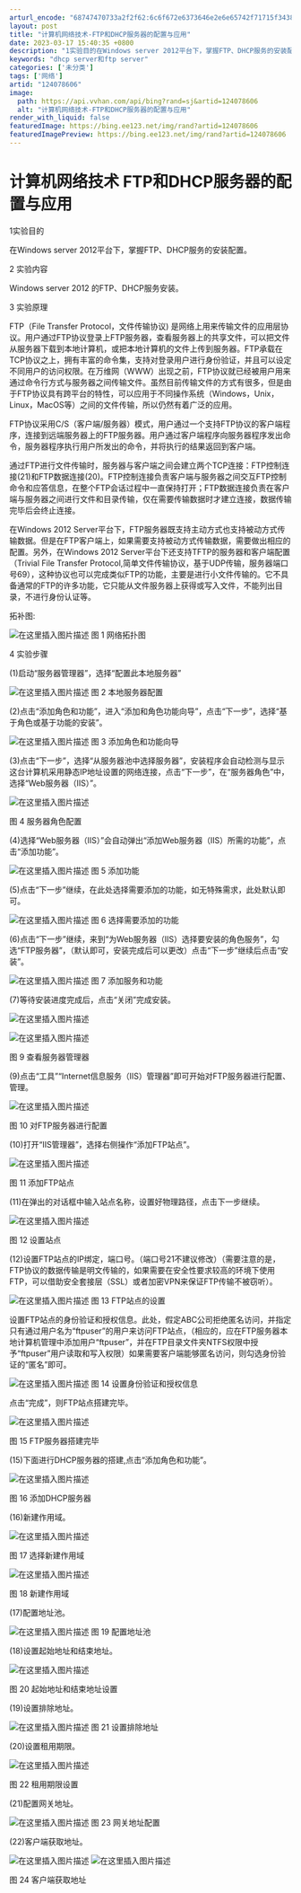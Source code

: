 ```yaml
---
arturl_encode: "68747470733a2f2f62:6c6f672e6373646e2e6e65742f71715f34383430333631312f:61727469636c652f64657461696c732f313234303738363036"
layout: post
title: "计算机网络技术-FTP和DHCP服务器的配置与应用"
date: 2023-03-17 15:40:35 +0800
description: "1实验目的在Windows server 2012平台下，掌握FTP、DHCP服务的安装配置。2 实"
keywords: "dhcp server和ftp server"
categories: ['未分类']
tags: ['网络']
artid: "124078606"
image:
  path: https://api.vvhan.com/api/bing?rand=sj&artid=124078606
  alt: "计算机网络技术-FTP和DHCP服务器的配置与应用"
render_with_liquid: false
featuredImage: https://bing.ee123.net/img/rand?artid=124078606
featuredImagePreview: https://bing.ee123.net/img/rand?artid=124078606
---
```


# 计算机网络技术 FTP和DHCP服务器的配置与应用

1实验目的
  
在Windows server 2012平台下，掌握FTP、DHCP服务的安装配置。
  
2 实验内容
  
Windows server 2012 的FTP、DHCP服务安装。
  
3 实验原理
  
FTP（File Transfer Protocol，文件传输协议) 是网络上用来传输文件的应用层协议。用户通过FTP协议登录上FTP服务器，查看服务器上的共享文件，可以把文件从服务器下载到本地计算机，或把本地计算机的文件上传到服务器。FTP承载在TCP协议之上，拥有丰富的命令集，支持对登录用户进行身份验证，并且可以设定不同用户的访问权限。在万维网（WWW）出现之前，FTP协议就已经被用户用来通过命令行方式与服务器之间传输文件。虽然目前传输文件的方式有很多，但是由于FTP协议具有跨平台的特性，可以应用于不同操作系统（Windows，Unix，Linux，MacOS等）之间的文件传输，所以仍然有着广泛的应用。
  
FTP协议采用C/S（客户端/服务器）模式，用户通过一个支持FTP协议的客户端程序，连接到远端服务器上的FTP服务器。用户通过客户端程序向服务器程序发出命令，服务器程序执行用户所发出的命令，并将执行的结果返回到客户端。
  
通过FTP进行文件传输时，服务器与客户端之间会建立两个TCP连接：FTP控制连接(21)和FTP数据连接(20)。FTP控制连接负责客户端与服务器之间交互FTP控制命令和应答信息，在整个FTP会话过程中一直保持打开；FTP数据连接负责在客户端与服务器之间进行文件和目录传输，仅在需要传输数据时才建立连接，数据传输完毕后会终止连接。
  
在Windows 2012 Server平台下，FTP服务器既支持主动方式也支持被动方式传输数据。但是在FTP客户端上，如果需要支持被动方式传输数据，需要做出相应的配置。另外，在Windows 2012 Server平台下还支持TFTP的服务器和客户端配置（Trivial File Transfer Protocol,简单文件传输协议，基于UDP传输，服务器端口号69），这种协议也可以完成类似FTP的功能，主要是进行小文件传输的。它不具备通常的FTP的许多功能，它只能从文件服务器上获得或写入文件，不能列出目录，不进行身份认证等。
  
拓补图:
  
![在这里插入图片描述](https://i-blog.csdnimg.cn/blog_migrate/a37866b628c613ebc863c5286170bc95.png)
图 1 网络拓扑图
  
4 实验步骤
  
(1)启动“服务器管理器”，选择“配置此本地服务器”
  
![在这里插入图片描述](https://i-blog.csdnimg.cn/blog_migrate/b10f26f2eb01ad836ece4c8ffd6ce2da.png)
图 2 本地服务器配置

(2)点击“添加角色和功能”，进入“添加和角色功能向导”，点击“下一步”，选择“基于角色或基于功能的安装”。
  
![在这里插入图片描述](https://i-blog.csdnimg.cn/blog_migrate/a51d3afb267da7e395b9f5330206c508.png)
图 3 添加角色和功能向导
  
(3)点击“下一步”，选择“从服务器池中选择服务器”，安装程序会自动检测与显示这台计算机采用静态IP地址设置的网络连接，点击“下一步”，在“服务器角色”中，选择“Web服务器（IIS）”。
  
![在这里插入图片描述](https://i-blog.csdnimg.cn/blog_migrate/0c5648df382ef4c660bb8cdfcf0e3ffe.png)
  
图 4 服务器角色配置
  
(4)选择“Web服务器（IIS）”会自动弹出“添加Web服务器（IIS）所需的功能”，点击“添加功能”。
  
![在这里插入图片描述](https://i-blog.csdnimg.cn/blog_migrate/7d8a8522a879f00cef6863a8e2728646.png)
图 5 添加功能
  
(5)点击“下一步”继续，在此处选择需要添加的功能，如无特殊需求，此处默认即可。
  
![在这里插入图片描述](https://i-blog.csdnimg.cn/blog_migrate/c1e34ffd970799c6df7bb865160425f4.png)
图 6 选择需要添加的功能
  
(6)点击“下一步”继续，来到“为Web服务器（IIS）选择要安装的角色服务”，勾选“FTP服务器”，（默认即可，安装完成后可以更改）点击“下一步”继续后点击“安装”。
  
![在这里插入图片描述](https://i-blog.csdnimg.cn/blog_migrate/062d628426a6e5b7d57b3ac4ce82a058.png)
图 7 添加服务和功能
  
(7)等待安装进度完成后，点击“关闭”完成安装。
  
![在这里插入图片描述](https://i-blog.csdnimg.cn/blog_migrate/ed62f90f4553655b0f7eee0c7b41ba86.png)

![在这里插入图片描述](https://i-blog.csdnimg.cn/blog_migrate/ddd0e45898663bfe29f229785541e909.png)
  
图 9 查看服务器管理器
  
(9)点击“工具”“Internet信息服务（IIS）管理器”即可开始对FTP服务器进行配置、管理。
  
![在这里插入图片描述](https://i-blog.csdnimg.cn/blog_migrate/bee976e1b9049d074984383df86ec67e.png)
  
图 10 对FTP服务器进行配置
  
(10)打开“IIS管理器”，选择右侧操作“添加FTP站点”。
  
![在这里插入图片描述](https://i-blog.csdnimg.cn/blog_migrate/440e0b71c66b3acb95addb244634a0e1.png)
  
图 11 添加FTP站点

(11)在弹出的对话框中输入站点名称，设置好物理路径，点击下一步继续。
  
![在这里插入图片描述](https://i-blog.csdnimg.cn/blog_migrate/99c26edf78151110a7a1945783297c58.png)
  
图 12 设置站点

(12)设置FTP站点的IP绑定，端口号。（端口号21不建议修改）（需要注意的是，FTP协议的数据传输是明文传输的，如果需要在安全性要求较高的环境下使用FTP，可以借助安全套接层（SSL）或者加密VPN来保证FTP传输不被窃听）。
  
![在这里插入图片描述](https://i-blog.csdnimg.cn/blog_migrate/601f5545ede98d1f4687646eecc9ee87.png)
图 13 FTP站点的设置

设置FTP站点的身份验证和授权信息。此处，假定ABC公司拒绝匿名访问，并指定只有通过用户名为“ftpuser”的用户来访问FTP站点，（相应的，应在FTP服务器本地计算机管理中添加用户“ftpuser”，并在FTP目录文件夹NTFS权限中授予“ftpuser”用户读取和写入权限）如果需要客户端能够匿名访问，则勾选身份验证的“匿名”即可。
  
![在这里插入图片描述](https://i-blog.csdnimg.cn/blog_migrate/7dc63a4654b583c541fcb04d98285283.png)
图 14 设置身份验证和授权信息
  
点击“完成”，则FTP站点搭建完毕。
  
![在这里插入图片描述](https://i-blog.csdnimg.cn/blog_migrate/7a359217a29104409079527026537a51.png)
  
图 15 FTP服务器搭建完毕
  
(15)下面进行DHCP服务器的搭建,点击“添加角色和功能”。
  
![在这里插入图片描述](https://i-blog.csdnimg.cn/blog_migrate/b9f6737077dd7596633081124ff2277b.png)
  
图 16 添加DHCP服务器

(16)新建作用域。
  
![在这里插入图片描述](https://i-blog.csdnimg.cn/blog_migrate/1a81ec7cfc5be70f9dd774272097e41b.png)
  
图 17 选择新建作用域
  
![在这里插入图片描述](https://i-blog.csdnimg.cn/blog_migrate/6dcfe06924dbb50ba853dbbee0ab222d.png)
  
图 18 新建作用域
  
(17)配置地址池。
  
![在这里插入图片描述](https://i-blog.csdnimg.cn/blog_migrate/92bca7dacb1c294425567c07dfef559d.png)
图 19 配置地址池
  
(18)设置起始地址和结束地址。

![在这里插入图片描述](https://i-blog.csdnimg.cn/blog_migrate/c914f1cc1ce9e1d0ff82abff907e1e21.png)
  
图 20 起始地址和结束地址设置
  
(19)设置排除地址。
  
![在这里插入图片描述](https://i-blog.csdnimg.cn/blog_migrate/3cf69859fea37e6ba5734468e592ff65.png)
图 21 设置排除地址

(20)设置租用期限。
  
![在这里插入图片描述](https://i-blog.csdnimg.cn/blog_migrate/00417b1e085e56d5a472c00fbabf1b59.png)
  
图 22 租用期限设置
  
(21)配置网关地址。
  
![在这里插入图片描述](https://i-blog.csdnimg.cn/blog_migrate/20169411404aa03a8e2fc8d2aeea161c.png)
图 23 网关地址配置
  
(22)客户端获取地址。
  
![在这里插入图片描述](https://i-blog.csdnimg.cn/blog_migrate/d17df42b57e9ea8358db9725b84f2253.png)
![在这里插入图片描述](https://i-blog.csdnimg.cn/blog_migrate/57db7d9bafcedab5d4b7f58e3baa43e9.png)
  
图 24 客户端获取地址